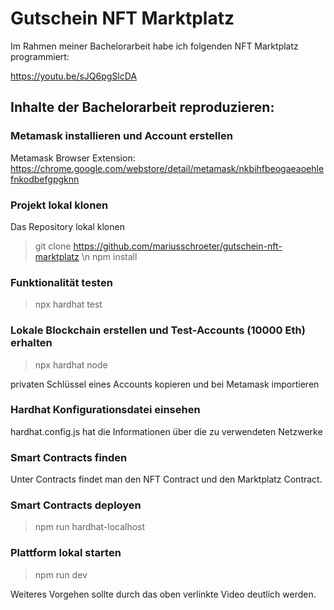 # Gutschein NFT Marktplatz

Im Rahmen meiner Bachelorarbeit habe ich folgenden NFT Marktplatz programmiert:

https://youtu.be/sJQ6pgSlcDA

## Inhalte der Bachelorarbeit reproduzieren:

### Metamask installieren und Account erstellen

Metamask Browser Extension:
https://chrome.google.com/webstore/detail/metamask/nkbihfbeogaeaoehlefnkodbefgpgknn

### Projekt lokal klonen

Das Repository lokal klonen
> git clone https://github.com/mariusschroeter/gutschein-nft-marktplatz \n
> npm install

### Funktionalität testen

> npx hardhat test

### Lokale Blockchain erstellen und Test-Accounts (10000 Eth) erhalten

> npx hardhat node

privaten Schlüssel eines Accounts kopieren und bei Metamask importieren

### Hardhat Konfigurationsdatei einsehen

hardhat.config.js hat die Informationen über die zu verwendeten Netzwerke

### Smart Contracts finden

Unter Contracts findet man den NFT Contract und den Marktplatz Contract.

### Smart Contracts deployen

> npm run hardhat-localhost

### Plattform lokal starten

> npm run dev

Weiteres Vorgehen sollte durch das oben verlinkte Video deutlich werden.
